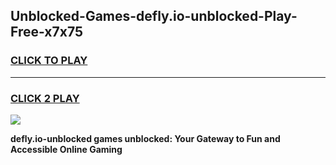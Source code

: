 
## Unblocked-Games-defly.io-unblocked-Play-Free-x7x75
<h3>
<a href="https://premium76.site?title=defly.io-unblocked&ref=21A">CLICK TO PLAY</a></h3>
<hr>

<h3>
<a href="https://premium76.site?title=defly.io-unblocked&ref=21A">CLICK 2 PLAY</a>
  
</h3>

<a href="https://premium76.site?title=defly.io-unblocked&ref=21A"><img src="https://clearcache.store/games.png"></a>


**defly.io-unblocked games unblocked: Your Gateway to Fun and Accessible Online Gaming**
